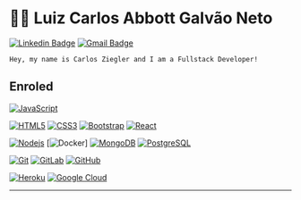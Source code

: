 # :man_technologist: Luiz Carlos Abbott Galvão Neto

[![Linkedin Badge](https://img.shields.io/badge/-LinkedIn-blue?style=flat-square&logo=Linkedin&logoColor=white&link=https://www.linkedin.com/in/carlos-ziegler/)](https://www.linkedin.com/in/carlos-ziegler/)
[![Gmail Badge](https://img.shields.io/badge/-Gmail-c14438?style=flat-square&logo=Gmail&logoColor=white&link=mailto:carlos.ziegler@gmail.com)](mailto:carlos.ziegler@gmail.com)

    Hey, my name is Carlos Ziegler and I am a Fullstack Developer! 

## Enroled
[![JavaScript](https://img.shields.io/badge/-JavaScript-black?style=flat-square&logo=javascript&link=https://github.com/LuizCarlosAbbott/)](https://github.com/carlosziegler/)

[![HTML5](https://img.shields.io/badge/-HTML5-E34F26?style=flat-square&logo=html5&logoColor=white&link=https://github.com/carlosziegler/)](https://github.com/carlosziegler/)
[![CSS3](https://img.shields.io/badge/-CSS3-1572B6?style=flat-square&logo=css3&link=https://github.com/carlosziegler/)](https://github.com/carlosziegler/)
[![Bootstrap](https://img.shields.io/badge/-Bootstrap-563D7C?style=flat-square&logo=bootstrap&link=https://github.com/carlosziegler/)](https://github.com/carlosziegler/)
[![React](https://img.shields.io/badge/-React-black?style=flat-square&logo=react&link=https://github.com/carlosziegler/)](https://github.com/carlosziegler/)

[![Nodejs](https://img.shields.io/badge/-Nodejs-black?style=flat-square&logo=Node.js&link=https://github.com/carlosziegler/)](https://github.com/carlosziegler/)
[![Docker](https://img.shields.io/badge/-Docker-black?style=flat-square&logo=docker&link=https://github.com/carlosziegler/)]
[![MongoDB](https://img.shields.io/badge/-MongoDB-black?style=flat-square&logo=mongodb&link=https://github.com/carlosziegler/)](https://github.com/carlosziegler/)
[![PostgreSQL](https://img.shields.io/badge/-PostgreSQL-336791?style=flat-square&logo=postgresql&link=https://github.com/carlosziegler/)](https://github.com/carlosziegler/)

[![Git](https://img.shields.io/badge/-Git-black?style=flat-square&logo=git&link=https://github.com/carlosziegler/)](https://github.com/carlosziegler/)
[![GitLab](https://img.shields.io/badge/-GitLab-FCA121?style=flat-square&logo=gitlab&link=https://github.com/carlosziegler/)](https://github.com/carlosziegler/)
[![GitHub](https://img.shields.io/badge/-GitHub-181717?style=flat-square&logo=github&link=https://github.com/carlosziegler/)](https://github.com/carlosziegler/)


[![Heroku](https://img.shields.io/badge/-Heroku-430098?style=flat-square&logo=heroku&link=https://github.com/carlosziegler/)](https://github.com/carlosziegler/)
[![Google Cloud](https://img.shields.io/badge/Google%20Cloud-black?style=flat-square&logo=google-cloud&link=https://github.com/carlosziegler/)](https://github.com/carlosziegler/)



---

